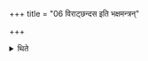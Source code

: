 +++
title = "06 विराट्छन्दस इति भक्षमन्त्रन्"

+++

<details><summary>थिते</summary>

विराट्छन्दस इति भक्षमन्त्रं नमति ६
</details>
